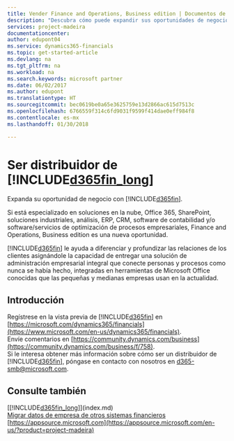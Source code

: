 ```yaml
---
title: Vender Finance and Operations, Business edition | Documentos de Microsoft
description: "Descubra cómo puede expandir sus oportunidades de negocio y convertirse en socio de Microsoft y distribuidor de Finance and Operations, Business edition."
services: project-madeira
documentationcenter: 
author: edupont04
ms.service: dynamics365-financials
ms.topic: get-started-article
ms.devlang: na
ms.tgt_pltfrm: na
ms.workload: na
ms.search.keywords: microsoft partner
ms.date: 06/02/2017
ms.author: edupont
ms.translationtype: HT
ms.sourcegitcommit: bec0619be0a65e3625759e13d2866ac615d7513c
ms.openlocfilehash: 6766559f314c6fd9031f9599f414dae0eff984f8
ms.contentlocale: es-mx
ms.lasthandoff: 01/30/2018

---
```

# <a name="become-a-reseller-of-included365finlongincludesd365finlongmdmd"></a>Ser distribuidor de [!INCLUDE[d365fin_long](includes/d365fin_long_md.md)]
Expanda su oportunidad de negocio con [!INCLUDE[d365fin](includes/d365fin_md.md)].  

Si está especializado en soluciones en la nube, Office 365, SharePoint, soluciones industriales, análisis, ERP, CRM, software de contabilidad y/o software/servicios de optimización de procesos empresariales, Finance and Operations, Business edition es una nueva oportunidad.   

[!INCLUDE[d365fin](includes/d365fin_md.md)]  le ayuda a diferenciar y profundizar las relaciones de los clientes asignándole la capacidad de entregar una solución de administración empresarial integral que conecte personas y procesos como nunca se había hecho, integradas en herramientas de Microsoft Office conocidas que las pequeñas y medianas empresas usan en la actualidad.  

## <a name="get-started"></a>Introducción
Regístrese en la vista previa de [!INCLUDE[d365fin](includes/d365fin_md.md)] en [https://microsoft.com/dynamics365/financials](https://www.microsoft.com/en-us/dynamics365/financials).  
Envíe comentarios en [https://community.dynamics.com/business](https://community.dynamics.com/business/f/758).  
Si le interesa obtener más información sobre cómo ser un distribuidor de [!INCLUDE[d365fin](includes/d365fin_md.md)], póngase en contacto con nosotros en [d365-smb@microsoft.com](mailto:d365-smb@microsoft.com).  

## <a name="see-also"></a>Consulte también
[[!INCLUDE[d365fin_long](includes/d365fin_long_md.md)]](index.md)  
[Migrar datos de empresa de otros sistemas financieros](upload-data.md)  
[https://appsource.microsoft.com](https://appsource.microsoft.com/en-us/?product=project-madeira)  

